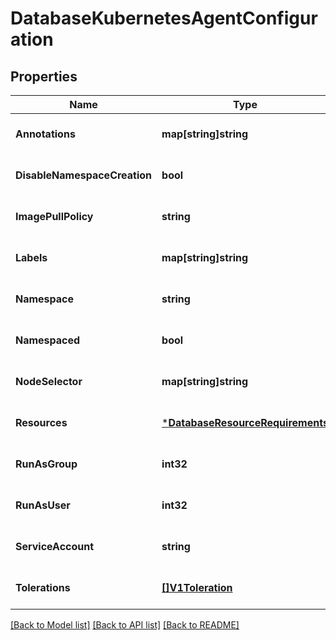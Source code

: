 # DatabaseKubernetesAgentConfiguration

## Properties
Name | Type | Description | Notes
------------ | ------------- | ------------- | -------------
**Annotations** | **map[string]string** |  | [optional] [default to null]
**DisableNamespaceCreation** | **bool** |  | [optional] [default to null]
**ImagePullPolicy** | **string** |  | [optional] [default to null]
**Labels** | **map[string]string** |  | [optional] [default to null]
**Namespace** | **string** |  | [optional] [default to null]
**Namespaced** | **bool** |  | [optional] [default to null]
**NodeSelector** | **map[string]string** |  | [optional] [default to null]
**Resources** | [***DatabaseResourceRequirements**](database.ResourceRequirements.md) |  | [optional] [default to null]
**RunAsGroup** | **int32** |  | [optional] [default to null]
**RunAsUser** | **int32** |  | [optional] [default to null]
**ServiceAccount** | **string** |  | [optional] [default to null]
**Tolerations** | [**[]V1Toleration**](v1.Toleration.md) |  | [optional] [default to null]

[[Back to Model list]](../README.md#documentation-for-models) [[Back to API list]](../README.md#documentation-for-api-endpoints) [[Back to README]](../README.md)

